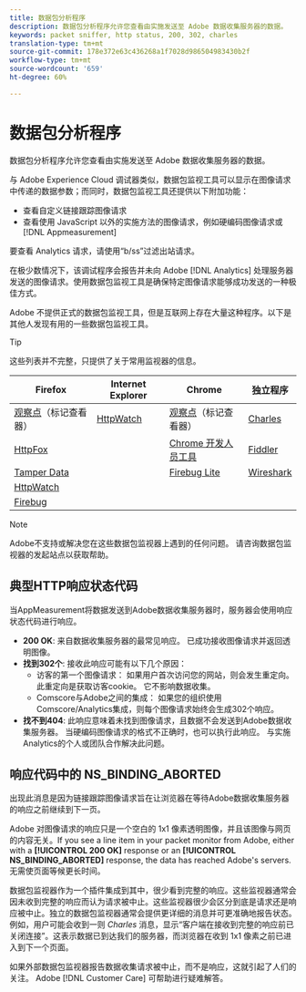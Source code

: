 ```yaml
---
title: 数据包分析程序
description: 数据包分析程序允许您查看由实施发送至 Adobe 数据收集服务器的数据。
keywords: packet sniffer, http status, 200, 302, charles
translation-type: tm+mt
source-git-commit: 178e372e63c436268a1f7028d986504983430b2f
workflow-type: tm+mt
source-wordcount: '659'
ht-degree: 60%

---
```



# 数据包分析程序

数据包分析程序允许您查看由实施发送至 Adobe 数据收集服务器的数据。

与 Adobe Experience Cloud 调试器类似，数据包监视工具可以显示在图像请求中传递的数据参数；而同时，数据包监视工具还提供以下附加功能：

* 查看自定义链接跟踪图像请求
* 查看使用 JavaScript 以外的实施方法的图像请求，例如硬编码图像请求或 [!DNL Appmeasurement]

要查看 Analytics 请求，请使用“b/ss”过滤出站请求。

在极少数情况下，该调试程序会报告并未向 Adobe [!DNL Analytics] 处理服务器发送的图像请求。使用数据包监视工具是确保特定图像请求能够成功发送的一种极佳方式。

Adobe 不提供正式的数据包监视工具，但是互联网上存在大量这种程序。以下是其他人发现有用的一些数据包监视工具。

>[!TIP]
>
>这些列表并不完整，只提供了关于常用监视器的信息。

| Firefox | Internet Explorer | Chrome | 独立程序 |
|---|---|---|---|
| [观察点](https://www.observepoint.com/product#plugin)（标记查看器） | [HttpWatch](https://www.httpwatch.com/) | [观察点](https://www.observepoint.com/product#plugin)（标记查看器） | [Charles](https://www.charlesproxy.com/) |
| [HttpFox](https://addons.mozilla.org/en-US/firefox/addon/httpfox/) |  | [Chrome 开发人员工具](https://code.google.com/chrome/devtools/docs/overview.html) | [Fiddler](https://www.fiddler2.com/fiddler2/) |
| [Tamper Data](https://addons.mozilla.org/en-us/firefox/addon/tamper-data/) |  | [Firebug Lite](https://chrome.google.com/webstore/detail/bmagokdooijbeehmkpknfglimnifench) | [Wireshark](https://www.wireshark.org/) |
| [HttpWatch](https://www.httpwatch.com/) |  |  |  |
| [Firebug](https://getfirebug.com/) |  |  |  |

>[!NOTE]
>
>Adobe不支持或解决您在这些数据包监视器上遇到的任何问题。 请咨询数据包监视器的发起站点以获取帮助。

## 典型HTTP响应状态代码

当AppMeasurement将数据发送到Adobe数据收集服务器时，服务器会使用响应状态代码进行响应。

* **200 OK**: 来自数据收集服务器的最常见响应。 已成功接收图像请求并返回透明图像。
* **找到302个**: 接收此响应可能有以下几个原因：
   * 访客的第一个图像请求： 如果用户首次访问您的网站，则会发生重定向。 此重定向是获取访客cookie。 它不影响数据收集。
   * Comscore与Adobe之间的集成： 如果您的组织使用Comscore/Analytics集成，则每个图像请求始终会生成302个响应。
* **找不到404**: 此响应意味着未找到图像请求，且数据不会发送到Adobe数据收集服务器。 当硬编码图像请求的格式不正确时，也可以执行此响应。 与实施Analytics的个人或团队合作解决此问题。

## 响应代码中的 NS_BINDING_ABORTED

出现此消息是因为链接跟踪图像请求旨在让浏览器在等待Adobe数据收集服务器的响应之前继续到下一页。

Adobe 对图像请求的响应只是一个空白的 1x1 像素透明图像，并且该图像与网页的内容无关。If you see a line item in your packet monitor from Adobe, either with a **[!UICONTROL 200 OK]** response or an **[!UICONTROL NS_BINDING_ABORTED]** response, the data has reached Adobe&#39;s servers. 无需使页面等候更长时间。

数据包监视器作为一个插件集成到其中，很少看到完整的响应。这些监视器通常会因未收到完整的响应而认为请求被中止。这些监视器很少会区分到底是请求还是响应被中止。独立的数据包监视器通常会提供更详细的消息并可更准确地报告状态。例如，用户可能会收到一则 *Charles* 消息，显示“客户端在接收到完整的响应前已关闭连接”。这表示数据已到达我们的服务器，而浏览器在收到 1x1 像素之前已进入到下一个页面。

如果外部数据包监视器报告数据收集请求被中止，而不是响应，这就引起了人们的关注。 Adobe [!DNL Customer Care] 可帮助进行疑难解答。
